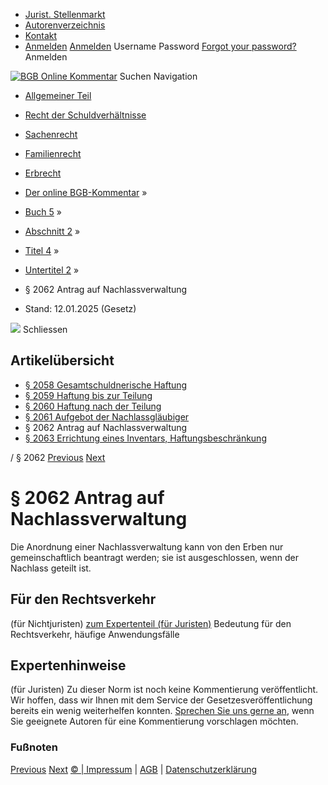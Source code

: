   * [Jurist. Stellenmarkt](https://bgb.kommentar.de/Buch-5/Abschnitt-2/Titel-4/Untertitel-2/</job-board> "Jurist. Stellenmarkt")
  * [Autorenverzeichnis](https://bgb.kommentar.de/Buch-5/Abschnitt-2/Titel-4/Untertitel-2/</Autorenverzeichnis> "Autorenverzeichnis")
  * [Kontakt](https://bgb.kommentar.de/Buch-5/Abschnitt-2/Titel-4/Untertitel-2/</Kontakt>)
  * [Anmelden](https://bgb.kommentar.de/Buch-5/Abschnitt-2/Titel-4/Untertitel-2/<#login> "show login form") [Anmelden](https://bgb.kommentar.de/Buch-5/Abschnitt-2/Titel-4/Untertitel-2/<#> "hide login form") Username Password
[Forgot your password?](https://bgb.kommentar.de/Buch-5/Abschnitt-2/Titel-4/Untertitel-2/</user/forgotpassword>) Anmelden 


[![BGB Online Kommentar](https://bgb.kommentar.de/extension/bgb/design/bgb/images/logo.png)](https://bgb.kommentar.de/Buch-5/Abschnitt-2/Titel-4/Untertitel-2/</> "BGB Online Kommentar")
Suchen
Navigation
  * [Allgemeiner Teil](https://bgb.kommentar.de/Buch-5/Abschnitt-2/Titel-4/Untertitel-2/</Buch-1>)
  * [Recht der Schuldverhältnisse](https://bgb.kommentar.de/Buch-5/Abschnitt-2/Titel-4/Untertitel-2/</Buch-2>)
  * [Sachenrecht](https://bgb.kommentar.de/Buch-5/Abschnitt-2/Titel-4/Untertitel-2/</Buch-3>)
  * [Familienrecht](https://bgb.kommentar.de/Buch-5/Abschnitt-2/Titel-4/Untertitel-2/</Buch-4>)
  * [Erbrecht](https://bgb.kommentar.de/Buch-5/Abschnitt-2/Titel-4/Untertitel-2/</Buch-5>)


  * [Der online BGB-Kommentar](https://bgb.kommentar.de/Buch-5/Abschnitt-2/Titel-4/Untertitel-2/</>) »
  * [Buch 5](https://bgb.kommentar.de/Buch-5/Abschnitt-2/Titel-4/Untertitel-2/</Buch-5>) »
  * [Abschnitt 2](https://bgb.kommentar.de/Buch-5/Abschnitt-2/Titel-4/Untertitel-2/</Buch-5/Abschnitt-2>) »
  * [Titel 4](https://bgb.kommentar.de/Buch-5/Abschnitt-2/Titel-4/Untertitel-2/</Buch-5/Abschnitt-2/Titel-4>) »
  * [Untertitel 2](https://bgb.kommentar.de/Buch-5/Abschnitt-2/Titel-4/Untertitel-2/</Buch-5/Abschnitt-2/Titel-4/Untertitel-2>) »
  * § 2062 Antrag auf Nachlassverwaltung 
  * Stand: 12.01.2025 (Gesetz) 


![](https://vg01.met.vgwort.de/na/1c9909529ead4f509072c06d9081a7d5)
Schliessen 
## Artikelübersicht
  * [ § 2058 Gesamtschuldnerische Haftung ](https://bgb.kommentar.de/Buch-5/Abschnitt-2/Titel-4/Untertitel-2/</Buch-5/Abschnitt-2/Titel-4/Untertitel-2/Gesamtschuldnerische-Haftung>)
  * [ § 2059 Haftung bis zur Teilung ](https://bgb.kommentar.de/Buch-5/Abschnitt-2/Titel-4/Untertitel-2/</Buch-5/Abschnitt-2/Titel-4/Untertitel-2/Haftung-bis-zur-Teilung>)
  * [ § 2060 Haftung nach der Teilung ](https://bgb.kommentar.de/Buch-5/Abschnitt-2/Titel-4/Untertitel-2/</Buch-5/Abschnitt-2/Titel-4/Untertitel-2/Haftung-nach-der-Teilung>)
  * [ § 2061 Aufgebot der Nachlassgläubiger ](https://bgb.kommentar.de/Buch-5/Abschnitt-2/Titel-4/Untertitel-2/</Buch-5/Abschnitt-2/Titel-4/Untertitel-2/Aufgebot-der-Nachlassglaeubiger>)
  * § 2062 Antrag auf Nachlassverwaltung 
  * [ § 2063 Errichtung eines Inventars, Haftungsbeschränkung ](https://bgb.kommentar.de/Buch-5/Abschnitt-2/Titel-4/Untertitel-2/</Buch-5/Abschnitt-2/Titel-4/Untertitel-2/Errichtung-eines-Inventars-Haftungsbeschraenkung>)


/ § 2062 
[Previous](https://bgb.kommentar.de/Buch-5/Abschnitt-2/Titel-4/Untertitel-2/</Buch-5/Abschnitt-2/Titel-4/Untertitel-2/Aufgebot-der-Nachlassglaeubiger> "§ 2061 Aufgebot der Nachlassgläubiger") [Next](https://bgb.kommentar.de/Buch-5/Abschnitt-2/Titel-4/Untertitel-2/</Buch-5/Abschnitt-2/Titel-4/Untertitel-2/Errichtung-eines-Inventars-Haftungsbeschraenkung> "§ 2063 Errichtung eines Inventars, Haftungsbeschränkung")
# § 2062 Antrag auf Nachlassverwaltung
Die Anordnung einer Nachlassverwaltung kann von den Erben nur gemeinschaftlich beantragt werden; sie ist ausgeschlossen, wenn der Nachlass geteilt ist.
## Für den Rechtsverkehr 
(für Nichtjuristen)
[zum Expertenteil (für Juristen)](https://bgb.kommentar.de/Buch-5/Abschnitt-2/Titel-4/Untertitel-2/<#expertenhinweise>)
Bedeutung für den Rechtsverkehr, häufige Anwendungsfälle
## Expertenhinweise
(für Juristen)
Zu dieser Norm ist noch keine Kommentierung veröffentlicht. Wir hoffen, dass wir Ihnen mit dem Service der Gesetzesveröffentlichung bereits ein wenig weiterhelfen konnten. [Sprechen Sie uns gerne an](https://bgb.kommentar.de/Buch-5/Abschnitt-2/Titel-4/Untertitel-2/</Kontakt>), wenn Sie geeignete Autoren für eine Kommentierung vorschlagen möchten. 
### Fußnoten
[Previous](https://bgb.kommentar.de/Buch-5/Abschnitt-2/Titel-4/Untertitel-2/</Buch-5/Abschnitt-2/Titel-4/Untertitel-2/Aufgebot-der-Nachlassglaeubiger> "§ 2061 Aufgebot der Nachlassgläubiger") [Next](https://bgb.kommentar.de/Buch-5/Abschnitt-2/Titel-4/Untertitel-2/</Buch-5/Abschnitt-2/Titel-4/Untertitel-2/Errichtung-eines-Inventars-Haftungsbeschraenkung> "§ 2063 Errichtung eines Inventars, Haftungsbeschränkung")
[© | Impressum](https://bgb.kommentar.de/Buch-5/Abschnitt-2/Titel-4/Untertitel-2/</Kontakt>) | [AGB](https://bgb.kommentar.de/Buch-5/Abschnitt-2/Titel-4/Untertitel-2/</AGB>) | [Datenschutzerklärung](https://bgb.kommentar.de/Buch-5/Abschnitt-2/Titel-4/Untertitel-2/</Datenschutzerklaerung-fuer-Leser>)

